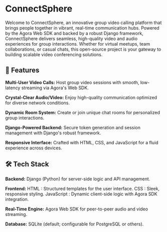 # ConnectSphere

Welcome to ConnectSphere, an innovative group video calling platform that brings people together in vibrant, real-time communication hubs. Powered by the Agora Web SDK and backed by a robust Django framework, ConnectSphere delivers seamless, high-quality video and audio experiences for group interactions. Whether for virtual meetups, team collaborations, or casual chats, this open-source project is your gateway to building scalable video conferencing solutions.



## 🌟 Features
**Multi-User Video Calls:** Host group video sessions with smooth, low-latency streaming via Agora's Web SDK.

**Crystal-Clear Audio/Video:** Enjoy high-quality communication optimized for diverse network conditions.

**Dynamic Room System:** Create or join unique chat rooms for personalized group interactions.

**Django-Powered Backend:** Secure token generation and session management with Django's robust framework.

**Responsive Interface:** Crafted with HTML, CSS, and JavaScript for a fluid experience across devices.

## 🛠️ Tech Stack

**Backend:** Django (Python) for server-side logic and API management.

**Frontend:**
HTML : Structured templates for the user interface.
CSS : Sleek, responsive styling.
JavaScript : Dynamic client-side logic with Agora SDK integration.

**Real-Time Engine:** Agora Web SDK for peer-to-peer audio and video streaming.

**Database:** SQLite (default; configurable for PostgreSQL or others).
